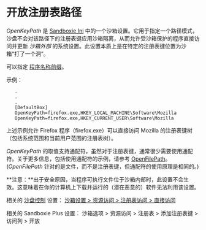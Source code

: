 # 开放注册表路径

_OpenKeyPath_ 是 [Sandboxie Ini](SandboxieIni.md) 中的一个沙箱设置。它用于指定一个路径模式，沙盘不会对该路径下的注册表键应用沙箱隔离，从而允许受沙箱保护的程序直接访问并更新 _沙箱外部_ 的系统设置。此设置本质上是在特定的注册表键位置为沙箱“打了一个洞”。

可以指定 [程序名称前缀](ProgramNamePrefix.md)。

示例：
```
   .
   .
   .
   [DefaultBox]
   OpenKeyPath=firefox.exe,HKEY_LOCAL_MACHINE\Software\Mozilla
   OpenKeyPath=firefox.exe,HKEY_CURRENT_USER\Software\Mozilla
```

上述示例允许 Firefox 程序（firefox.exe）可以直接访问 Mozilla 的注册表键树（包括系统范围和当前用户范围的注册表树）。

_OpenKeyPath_ 的取值支持通配符，虽然对于注册表键，通常很少需要使用通配符。关于更多信息，包括使用通配符的示例，请参考 [OpenFilePath](OpenFilePath.md)。(_OpenFilePath_ 针对的是文件，而不是注册表键，但通配符的使用原理是相同的。)

**注意：**出于安全原因，当程序可执行文件位于沙箱内部时，此设置不会生效。这意味着在你的计算机上下载并运行的（潜在恶意的）软件无法利用该设置。

相关的 [沙盘控制](SandboxieControl.md) 设置： [沙箱设置 > 资源访问 > 注册表访问 > 直接访问](ResourceAccessSettings.md#registry-access--direct-access)

相关的 Sandboxie Plus 设置： 沙箱选项 > 资源访问 > 注册表 > 添加注册表键 > 访问列 > 开放